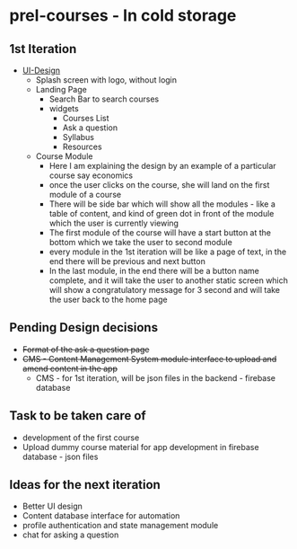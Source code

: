 # prel-courses - In cold storage 

## 1st Iteration
* [UI-Design](https://www.figma.com/file/oB2qSvWWPlBietJ1O2K5fh/app?node-id=0%3A1) 
	* Splash screen with logo, without login
	* Landing Page
		* Search Bar to search courses
		* widgets
			* Courses List
			* Ask a question
			* Syllabus
			* Resources
	* Course Module
		* Here I am explaining the design by an example of a particular course say economics
		* once the user clicks on the course, she will land on the first module of a course
		* There will be side bar which will show all the modules - like a table of content, and kind of green dot in front of the module which the user is currently viewing
		* The first module of the course will have a start button at the bottom which we take the user to second module
		* every module in the 1st iteration will be like a page of text, in the end there will be previous and next button
		* In the last module, in the end there will be a button name complete, and it will take the user to another static screen which will show a congratulatory message for 3 second and will take the user back to the home page


## Pending Design decisions
* <del>Format of the ask a question page</del>
* <del>CMS - Content Management System module interface to upload and amend content in the app</del>
	* CMS - for 1st iteration, will be json files in the backend - firebase database


## Task to be taken care of
* development of the first course	
* Upload dummy course material for app development in firebase database - json files

## Ideas for the next iteration
* Better UI design
* Content database interface for automation
* profile authentication and state management module
* chat for asking a question

